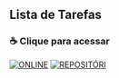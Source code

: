 ## Lista de Tarefas

### ☕ Clique para acessar


[![ONLINE](https://img.shields.io/badge/-ONLINE-blue?style=for-the-badge)](https://github.com/iuricode/README-template/tree/main/README-profile)
[![REPOSITÓRI](https://img.shields.io/badge/-LOCAL/BAIXAR-blueviolet?style=for-the-badge)](https://github.com/iuricode/README-template/blob/main/README-repository/iuricode.md)


